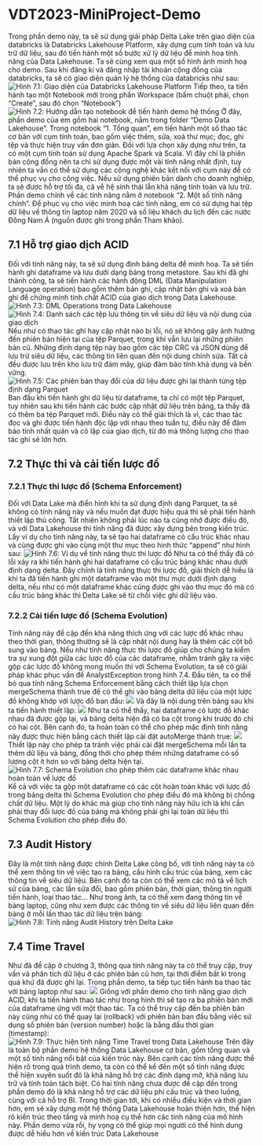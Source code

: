 # VDT2023-MiniProject-Demo
Trong phần demo này, ta sẽ sử dụng giải pháp Delta Lake trên giao diện của databricks là Databricks Lakehouse Platform, xây dựng cụm tính toán và lưu trữ dữ liệu, sau đó tiến hành một số bước xử lý dữ liệu để minh hoạ tính năng của Data Lakehouse. Ta sẽ cùng xem qua một số hình ảnh minh hoạ cho demo.
Sau khi đăng kí và đăng nhập tài khoản cộng đồng của databricks, ta sẽ có giao diện quản lý hệ thống của databricks như sau:
![Hình 7.1: Giao diện của Databricks Lakehouse Platform](/Demo/7.1.png)
Tiếp theo, ta tiến hành tạo một Notebook mới trong phần Workspace (bấm chuột phải, chọn “Create”, sau đó chọn “Notebook”) 
![Hình 7.2: Hướng dẫn tạo notebook để tiến hành demo hệ thống](/Demo/7.2.png)
Ở đây, phần demo của em gồm hai notebook, nằm trong folder “Demo Data Lakehouse”. Trong notebook “1. Tổng quan”, em tiến hành một số thao tác cơ bản với cụm tính toán, bao gồm việc thêm, sửa, xoá thư mục; đọc, ghi tệp và thực hiện truy vấn đơn giản. Đối với lựa chọn xây dựng như trên, ta có một cụm tính toán sử dụng Apache Spark và Scala. Vì đây chỉ là phiên bản cộng đồng nên ta chỉ sử dụng được một vài tính năng nhất định, tuy nhiên ta vẫn có thể sử dụng các công nghệ khác kết nối với cụm này để có thể phục vụ cho công việc. Nếu sử dụng phiên bản dành cho doanh nghiệp, ta sẽ được hỗ trợ tối đa, cả về hệ sinh thái lẫn khả năng tính toán và lưu trữ.
Phần demo chính về các tính năng nằm ở notebook “2. Một số tính năng chính”. Để phục vụ cho việc minh hoạ các tính năng, em có sử dựng hai tệp dữ liệu về thông tin laptop năm 2020 và số liệu khách du lịch đến các nước Đông Nam Á (nguồn được ghi trong phần Tham khảo). 
## 7.1	Hỗ trợ giao dịch ACID
Đối với tính năng này, ta sẽ sử dụng định bảng delta để minh hoạ. Ta sẽ tiến hành ghi dataframe và lưu dưới dạng bảng trong metastore.
Sau khi đã ghi thành công, ta sẽ tiến hành các hành động DML (Data Manipulation Language operation) bao gồm thêm bản ghi, cập nhật bản ghi và xoá bản ghi để chứng minh tính chất ACID của giao dịch trong Data Lakehouse.
![Hình 7.3: DML Operations trong Data Lakehouse](/Demo/7.3.png)
![Hình 7.4: Danh sách các tệp lưu thông tin về siêu dữ liệu và nội dung của giao dịch](/Demo/7.4.png)
Nếu như có thao tác ghi hay cập nhật nào bị lỗi, nó sẽ không gây ảnh hưởng đến phiên bản hiện tại của tệp Parquet, trong khi vẫn lưu lại những phiên bản cũ. Những định dạng tệp này bao gồm các tệp CRC và JSON dùng để lưu trữ siêu dữ liệu, các thông tin liên quan đến nội dung chỉnh sửa. Tất cả đều được lưu trên kho lưu trữ đám mây, giúp đảm bảo tính khả dụng và bền vững. 
![Hình 7.5: Các phiên bản thay đổi của dữ liệu được ghi lại thành từng tệp định dạng Parquet](/Demo/7.5.png)
Ban đầu khi tiến hành ghi dữ liệu từ dataframe, ta chỉ có một tệp Parquet, tuy nhiên sau khi tiến hành các bước cập nhật dữ liệu trên bảng, ta thấy đã có thêm ba tệp Parquet mới. Điều này có thể giải thích là vì, các thao tác đọc và ghi được tiến hành độc lập với nhau theo tuần tự, điều này để đảm bảo tính nhất quán và cô lập của giao dịch, từ đó mà thông lượng cho thao tác ghi sẽ lớn hơn.
## 7.2	 Thực thi và cải tiến lược đồ
### 7.2.1	Thực thi lược đồ (Schema Enforcement)
Đối với Data Lake mà điển hình khi ta sử dụng định dạng Parquet, ta sẽ không có tính năng này và nếu muốn đạt được hiệu quá thì sẽ phải tiến hành thiết lập thủ công. Tất nhiên không phải lúc nào ta cũng nhớ được điều đó, và với Data Lakehouse thì tính năng đã được xây dựng bên trong kiến trúc.
Lấy ví dụ cho tính năng này, ta sẽ tạo hai dataframe có cấu trúc khác nhau và cùng được ghi vào cùng một thư mục theo hình thức “append” như hình sau:
![Hình 7.6: Ví dụ về tính năng thực thi lược đồ](/Demo/7.6.png)
Như ta có thể thấy đã có lỗi xảy ra khi tiến hành ghi hai dataframe có cấu trúc bảng khác nhau dưới định dạng delta. Đây chính là tính năng thực thi lược đồ, giải thích dễ hiểu là khi ta đã tiến hành ghi một dataframe vào một thư mực dưới định dạng delta, nếu như có một dataframe khác cũng được ghi vào thư mục đó mà có cấu trúc bảng khác thì Delta Lake sẽ từ chối việc ghi dữ liệu vào. 
### 7.2.2	Cải tiến lược đồ (Schema Evolution)
Tính năng này đề cập đến khả năng thích ứng với các lược đồ khác nhau theo thời gian, thông thường sẽ là cập nhật nội dung hay là thêm các cột bổ sung vào bảng. Nếu như tính năng thực thi lược đồ giúp cho chúng ta kiểm tra sự xung đột giữa các lược đồ của các dataframe, nhằm tránh gây ra việc gộp các lược đồ không mong muốn thì với Schema Evolution, ta sẽ có giải pháp khác phục vấn đề AnalystException trong hình 7.4. 
Đầu tiên, ta có thể bỏ qua tính năng Schema Enforcement bằng cách thiết lập lựa chọn mergeSchema thành true để có thể ghi vào bảng delta dữ liệu của một lược đồ không khớp với lược đồ ban đầu:
![](/Demo/mergeSchema.png) 
Và đây là nội dung trên bảng sau khi ta tiến hành thiết lập:
![](/Demo/result.png)
Như ta có thể thấy, hai dataframe có lược đồ khác nhau đã được gộp lại, và bảng delta hiện đã có ba cột trong khi trước đó chỉ có hai cột. Bên cạnh đó, ta hoàn toàn có thể cho phép mặc định tính năng này được thực hiện bằng cách thiết lập cài đặt autoMerge thành true:
![](/Demo/autoSchema.png)
Thiết lập này cho phép ta tránh việc phải cài đặt mergeSchema mỗi lần ta thêm dữ liệu và bảng, đồng thời cho phép thêm những dataframe có số lượng cột ít hơn so với bảng delta hiện tại. 
![Hình 7.7: Schema Evolution cho phép thêm các dataframe khác nhau hoàn toàn về lược đồ](/Demo/7.7.png)
Kể cả với việc ta gộp một dataframe có các cột hoàn toàn khác với lược đồ trong bảng delta thì Schema Evolution cho phép điều đó mà không bị chồng chất dữ liệu. Một lý do khác mà giúp cho tính năng này hữu ích là khi cần phải thay đổi lược đồ của bảng mà không phải ghi lại toàn dữ liệu thì Schema Evolution cho phép điều đó.
## 7.3	Audit History
Đây là một tính năng được chính Delta Lake công bố, với tính năng này ta có thể xem thông tin về việc tạo ra bảng, cấu hình cấu trúc của bảng, xem các thông tin về siêu dữ liệu. Bên cạnh đó ta còn có thể xem các mô tả về lịch sử của bảng, các lần sửa đổi, bao gồm phiên bản, thời gian, thông tin người tiến hành, loại thao tác… Như trong ảnh, ta có thể xem đang thông tin về bảng laptop, cũng như xem được các thông tin về siêu dữ liệu liên quan đến bảng ở mỗi lần thao tác dữ liệu trên bảng:
![Hình 7.8: Tính năng Audit History trên Delta Lake](/Demo/7.8.png)
## 7.4	Time Travel
Như đã đề cập ở chương 3, thông qua tính năng này ta có thể truy cập, truy vấn và phân tích dữ liệu ở các phiên bản cũ hơn, tại thời điểm bất kì trong quá khứ đã được ghi lại. Trong phần demo, ta tiếp tục tiến hành ba thao tác với bảng laptop như sau:
![](/Demo/laptop.png)
Giống với phần demo cho tính năng giao dịch ACID, khi ta tiến hành thao tác như trong hình thì sẽ tạo ra ba phiên bản mới của dataframe ứng với một thao tác. Ta có thể truy cập đến ba phiên bản này cũng như có thể quay lại (rollback) với phiên bản ban đầu bằng việc sử dụng số phiên bản (version number) hoặc là bằng dấu thời gian (timestamp):
![Hình 7.9: Thực hiện tính năng Time Travel trong Data Lakehouse](/Demo/7.9.png)
Trên đây là toàn bộ phần demo hệ thống Data Lakehouse cơ bản, gồm tổng quan và một số tính năng nổi bật của kiến trúc này. Bên cạnh các tính năng được thể hiện rõ trong quá trình demo, ta còn có thể kể đến một số tính năng được thể hiện xuyên suốt đó là khả năng hỗ trợ các định dạng mở, khả năng lưu trữ và tính toán tách biệt. Có hai tính năng chưa được đề cập đến trong phần demo đó là khả năng hỗ trợ các dữ liệu phi cấu trúc và theo luồng, cùng với cả hỗ trợ BI. Trong thời gian tới, khi có nhiều điều kiện và thời gian hơn, em sẽ xây dựng một hệ thống Data Lakehouse hoàn thiện hơn, thể hiện rõ kiến trúc theo tầng và minh hoạ cụ thể hơn các tính năng của mô hình này. Phần demo vừa rồi, hy vọng có thể giúp mọi người có thể hình dung được dễ hiểu hơn về kiến trúc Data Lakehouse

